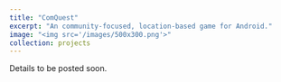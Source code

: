 ```yaml
---
title: "ComQuest"
excerpt: "An community-focused, location-based game for Android."
image: "<img src='/images/500x300.png'>"
collection: projects
---
```

<!-- Links: 
[GitHub](https://github.com/ZackEberhart/comquest) 
<br> -->
Details to be posted soon.

